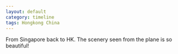 ```yaml
---
layout: default
category: timeline
tags: Hongkong China
---
```


From Singapore back to HK. The scenery seen from the plane is so beautiful!

<img src="{{ site_url }}/img/posts/2014-05-19-back-to-hk.jpg" alt="">

